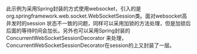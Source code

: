 此示例为采用Spring封装的方式使用websocket，引入的是org.springframework.web.socket.WebSocketSession类。面对websocket高并发时的session
状态不一致的问题，同样可以采用加锁的方法处理，但是加锁后后面的等待时间会加长。另外也可以采用Spring封装的ConcurrentWebSocketSessionDecorator
来处理，ConcurrentWebSocketSessionDecorator在session的上又封装了一层。